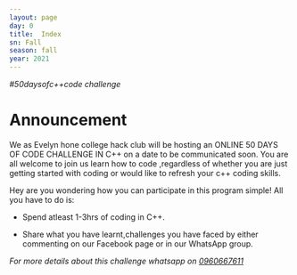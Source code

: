 ```yaml
---
layout: page
day: 0
title:  Index
sn: Fall
season: fall
year: 2021
---
```

*\#50daysofc++code challenge*

# Announcement

We as Evelyn hone college hack club will be hosting an ONLINE 50 DAYS OF CODE CHALLENGE IN C++ on a date to be communicated soon. You are all welcome to join us learn how to code ,regardless of whether you are just getting started with coding or would like to refresh your c++ coding skills.

Hey are you wondering how you can participate in this program simple! All you have to do is:

- Spend atleast 1-3hrs of coding in C++.

- Share what you have learnt,challenges you have faced by either commenting on our Facebook page or in our WhatsApp group.

*For more details about this challenge whatsapp on [0960667611](https://wa.me/+260960667611)*